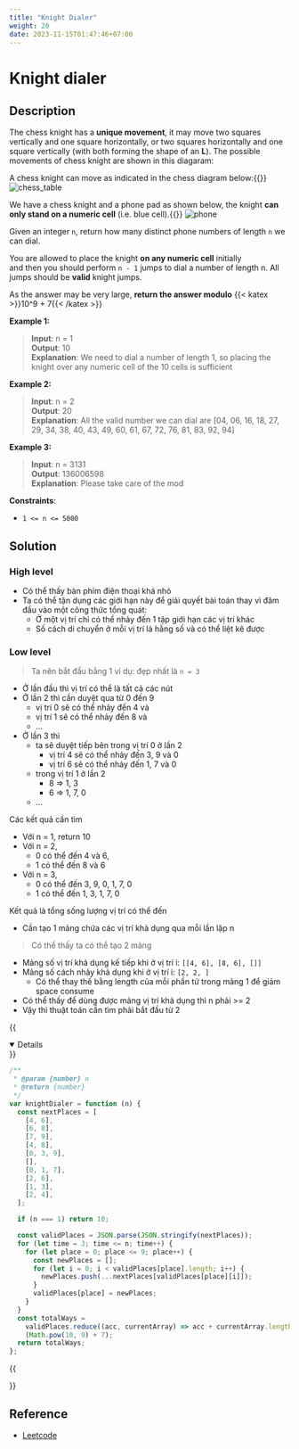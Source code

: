 ```yaml
---
title: "Knight Dialer"
weight: 20
date: 2023-11-15T01:47:46+07:00
---
```


# Knight dialer

## Description

The chess knight has a **unique movement**, it may move two squares vertically and one square horizontally, or two squares horizontally and one square vertically (with both forming the shape of an **L**). The possible movements of chess knight are shown in this diagaram:

A chess knight can move as indicated in the chess diagram below:{{<nl>}}
![chess_table](/problems/knight_dialer/chess_table.jpg)

We have a chess knight and a phone pad as shown below, the knight **can only stand on a numeric cell** (i.e. blue cell).{{<nl>}}
![phone](/problems/knight_dialer/phone_pad.jpg)

Given an integer `n`, return how many distinct phone numbers of length `n` we can dial.

You are allowed to place the knight **on any numeric cell** initially\
and then you should perform `n - 1` jumps to dial a number of length n. All jumps should be **valid** knight jumps.

As the answer may be very large, **return the answer modulo** {{< katex >}}10^9 + 7{{< /katex >}}

**Example 1:**

> **Input**: n = 1\
> **Output**: 10\
> **Explanation**: We need to dial a number of length 1, so placing the knight over any numeric cell of the 10 cells is sufficient

**Example 2:**

> **Input**: n = 2\
> **Output**: 20\
> **Explanation**: All the valid number we can dial are [04, 06, 16, 18, 27, 29, 34, 38, 40, 43, 49, 60, 61, 67, 72, 76, 81, 83, 92, 94]

**Example 3:**

> **Input**: n = 3131\
> **Output**: 136006598\
> **Explanation**: Please take care of the mod

**Constraints**:

- `1 <= n <= 5000`

## Solution

### High level

- Có thể thấy bàn phím điện thoại khá nhỏ
- Ta có thể tận dụng các giới hạn này để giải quyết bài toán thay vì đâm đầu vào một công thức tổng quát:
  - Ở một vị trí chỉ có thể nhảy đến 1 tập giới hạn các vị trí khác
  - Số cách di chuyển ở mỗi vị trí là hằng số và có thể liệt kê được

### Low level

> Ta nên bắt đầu bằng 1 ví dụ: đẹp nhất là `n = 3`

- Ở lần đầu thì vị trí có thể là tất cả các nút
- Ở lần 2 thì cần duyệt qua từ 0 đến 9
  - vị trí 0 sẽ có thể nhảy đến 4 và
  - vị trí 1 sẽ có thể nhảy đến 8 và
  - ...
- Ở lần 3 thì
  - ta sẽ duyệt tiếp bên trong vị trí 0 ở lần 2
    - vị trí 4 sẽ có thể nhảy đến 3, 9 và 0
    - vị trí 6 sẽ có thể nhảy đến 1, 7 và 0
  - trong vị trí 1 ở lần 2
    - 8 => 1, 3
    - 6 => 1, 7, 0
  - ...

Các kết quả cần tìm

- Với n = 1, return 10
- Với n = 2,
  - 0 có thể đến 4 và 6,
  - 1 có thể đến 8 và 6
- Với n = 3,
  - 0 có thể đến 3, 9, 0, 1, 7, 0
  - 1 có thể đến 1, 3, 1, 7, 0

Kết quả là tổng sống lượng vị trí có thể đến

- Cần tạo 1 mảng chứa các vị trí khả dụng qua mỗi lần lặp n

> Có thể thấy ta có thể tạo 2 mảng

- Mảng số vị trí khả dụng kế tiếp khi ở vị trí i: `[[4, 6], [8, 6], []]`
- Mảng số cách nhảy khả dụng khi ở vị trí i: `[2, 2, ]`
  - Có thể thay thế bằng length của mỗi phần tử trong mảng 1 để giảm space consume
- Có thể thấy để dùng được mảng vị trí khả dụng thì n phải >= 2
- Vậy thì thuật toán cần tìm phải bắt đầu từ 2

{{<details title="**Code**" open=false >}}

```javascript
/**
 * @param {number} n
 * @return {number}
 */
var knightDialer = function (n) {
  const nextPlaces = [
    [4, 6],
    [6, 8],
    [7, 9],
    [4, 8],
    [0, 3, 9],
    [],
    [0, 1, 7],
    [2, 6],
    [1, 3],
    [2, 4],
  ];

  if (n === 1) return 10;

  const validPlaces = JSON.parse(JSON.stringify(nextPlaces));
  for (let time = 3; time <= n; time++) {
    for (let place = 0; place <= 9; place++) {
      const newPlaces = [];
      for (let i = 0; i < validPlaces[place].length; i++) {
        newPlaces.push(...nextPlaces[validPlaces[place][i]]);
      }
      validPlaces[place] = newPlaces;
    }
  }
  const totalWays =
    validPlaces.reduce((acc, currentArray) => acc + currentArray.length, 0) %
    (Math.pow(10, 9) + 7);
  return totalWays;
};
```

{{</details >}}

## Reference

- [Leetcode](https://leetcode.com/problems/knight-dialer)
